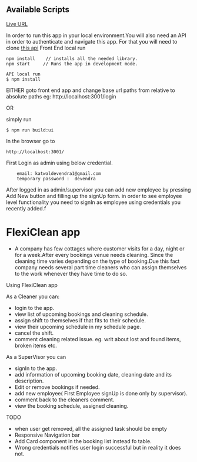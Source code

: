 ## Available Scripts

[Live URL](https://flexi-clean-api.onrender.com/)

In order to run this app in your local environment.You will also need an API in order to authenticate and navigate this app. For that you will need to clone
[this api](https://github.com/katwald/flexi-clean-API)
Front End local run

    npm install    // installs all the needed library.
    npm start     // Runs the app in development mode.

    API local run
    $ npm install

EITHER
goto front end app and change base url paths from relative to absolute paths eg: http://localhost:3001/login

OR

simply run

    $ npm run build:ui

In the browser go to

    http://localhost:3001/

First Login as admin using below credential.

        email: katwaldevendra1@gmail.com
        temporary password :  devendra

After logged in as admin/supervisor you can add new employee by pressing Add New button and filling up the signUp form.
in order to see employee level functionality you need to signIn as employee using credentials you recently added.f

# FlexiClean app

- A company has few cottages where customer visits for a day, night or for a week.After every bookings venue needs cleaning. Since the cleaning time varies depending on the type of booking.Due this fact company needs several part time cleaners who can assign themselves to the work whenever they have time to do so.

Using FlexiClean app

As a Cleaner you can:

- login to the app.
- view list of upcoming bookings and cleaning schedule.
- assign shift to themselves if that fits to their schedule.
- view their upcoming schedule in my schedule page.
- cancel the shift.
- comment cleaning related issue. eg. writ about lost and found items, broken items etc.

As a SuperVisor you can

- signIn to the app.
- add information of upcoming booking date, cleaning date and its description.
- Edit or remove bookings if needed.
- add new employee( First Employee signUp is done only by supervisor).
- comment back to the cleaners comment.
- view the booking schedule, assigned cleaning.

TODO

- when user get removed, all the assigned task should be empty
- Responsive Navigation bar
- Add Card component in the booking list instead fo table.
- Wrong credentials notifies user login successful but in reality it does not.
